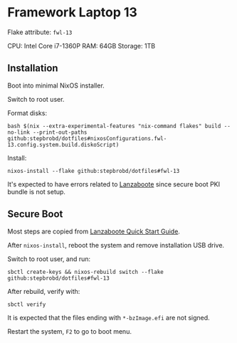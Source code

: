 # Framework Laptop 13

Flake attribute: `fwl-13`

CPU: Intel Core i7-1360P
RAM: 64GB
Storage: 1TB

## Installation

Boot into minimal NixOS installer.

Switch to root user.

Format disks:

```shell
bash $(nix --extra-experimental-features "nix-command flakes" build --no-link --print-out-paths github:stepbrobd/dotfiles#nixosConfigurations.fwl-13.config.system.build.diskoScript)
```

Install:

```shell
nixos-install --flake github:stepbrobd/dotfiles#fwl-13
```

It's expected to have errors related to [Lanzaboote](https://github.com/nix-community/lanzaboote) since secure boot PKI bundle is not setup.

## Secure Boot

Most steps are copied from [Lanzaboote Quick Start Guide](https://github.com/nix-community/lanzaboote/blob/master/docs/QUICK_START.md).

After `nixos-install`, reboot the system and remove installation USB drive.

Switch to root user, and run:

```shell
sbctl create-keys && nixos-rebuild switch --flake github:stepbrobd/dotfiles#fwl-13
```

After rebuild, verify with:

```shell
sbctl verify
```

It is expected that the files ending with `*-bzImage.efi` are not signed.

Restart the system, `F2` to go to boot menu.
